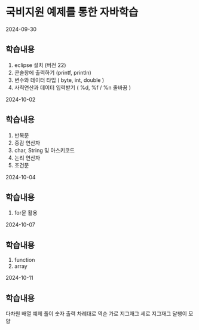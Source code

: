 # 국비지원 예제를 통한 자바학습

2024-09-30

## 학습내용
1. eclipse 설치 (버전 22)
2. 콘솔창에 출력하기 (printf, println)
3. 변수와 데이터 타입 ( byte, int, double )
4. 사칙연산과 데이터 입력받기 ( %d, %f / %n 줄바꿈 )

2024-10-02

## 학습내용
1. 반복문
2. 증감 연산자
3. char, String 및 아스키코드
4. 논리 연산자
5. 조건문

2024-10-04

## 학습내용
1. for문 활용

2024-10-07

## 학습내용
1. function
2. array

2024-10-11

## 학습내용
다차원 배열 예제 풀이
숫자 출력
차례대로
역순
가로 지그재그
세로 지그재그
달팽이 모양
